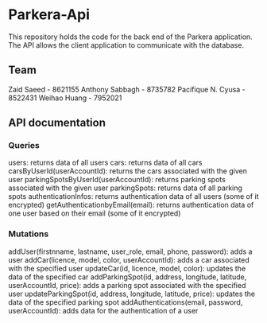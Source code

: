 # Parkera-Api

This repository holds the code for the back end of the Parkera application. The API allows the client application to communicate with the database.

## Team
Zaid Saeed - 8621155
Anthony Sabbagh - 8735782
Pacifique N. Cyusa - 8522431
Weihao Huang - 7952021

## API documentation
### Queries
users: returns data of all users
cars: returns data of all cars
carsByUserId(userAccountId): returns the cars associated with the given user
parkingSpotsByUserId(userAccountId): returns parking spots associated with the given user
parkingSpots: returns data of all parking spots
authenticationInfos: returns authentication data of all users (some of it encrypted)
getAuthenticationbyEmail(email): returns authentication data of one user based on their email (some of it encrypted)
### Mutations
addUser(firstnname, lastname, user_role, email, phone, password): adds a user
addCar(licence, model, color, userAccountId): adds a car associated with the specified user
updateCar(id, licence, model, color): updates the data of the specified car
addParkingSpot(id, address, longitude, latitude, userAccountId, price): adds a parking spot associated with the specified user
updateParkingSpot(id, address, longitude, latitude, price): updates the data of the specified parking spot
addAuthentications(email, password, userAccountId): adds data for the authentication of a user
